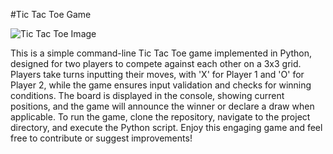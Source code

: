 #Tic Tac Toe Game


![Tic Tac Toe Image](https://t3.ftcdn.net/jpg/04/03/82/90/360_F_403829060_Fmpx4hauM16c4hWgoztvAjteZ8kFombu.jpg)

This is a simple command-line Tic Tac Toe game implemented in Python, designed for two players to compete against each other on a 3x3 grid. Players take turns inputting their moves, with 'X' for Player 1 and 'O' for Player 2, while the game ensures input validation and checks for winning conditions. The board is displayed in the console, showing current positions, and the game will announce the winner or declare a draw when applicable. To run the game, clone the repository, navigate to the project directory, and execute the Python script. Enjoy this engaging game and feel free to contribute or suggest improvements!

